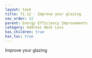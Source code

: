 ```yaml
---
layout: task
title: T1.12 - Improve your glazing
nav_order: 12
parent: Energy Efficiency Improvements 
category: Address Heat Loss
has_children: true
has_toc: true
---
```


Improve your glazing 

